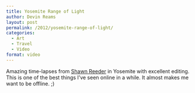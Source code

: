 ```yaml
---
title: Yosemite Range of Light
author: Devin Reams
layout: post
permalink: /2012/yosemite-range-of-light/
categories:
  - Art
  - Travel
  - Video
format: video
---
```

Amazing time-lapses from [Shawn Reeder][1] in Yosemite with excellent editing. This is one of the best things I&#8217;ve seen online in a while. It almost makes me want to be offline. ;)

 [1]: http://shawnreeder.com/